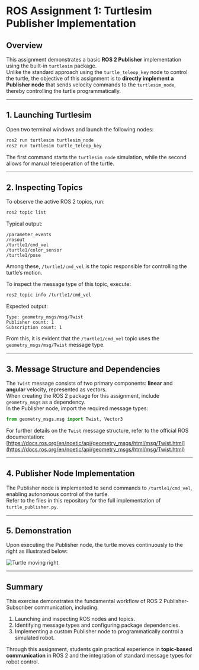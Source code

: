 # ROS Assignment 1: Turtlesim Publisher Implementation

## Overview
This assignment demonstrates a basic **ROS 2 Publisher** implementation using the built-in `turtlesim` package.  
Unlike the standard approach using the `turtle_teleop_key` node to control the turtle, the objective of this assignment is to **directly implement a Publisher node** that sends velocity commands to the `turtlesim_node`, thereby controlling the turtle programmatically.

---

## 1. Launching Turtlesim

Open two terminal windows and launch the following nodes:

```bash
ros2 run turtlesim turtlesim_node
ros2 run turtlesim turtle_teleop_key
```

The first command starts the `turtlesim_node` simulation, while the second allows for manual teleoperation of the turtle.  

---

## 2. Inspecting Topics

To observe the active ROS 2 topics, run:

```bash
ros2 topic list
```

Typical output:

```
/parameter_events
/rosout
/turtle1/cmd_vel
/turtle1/color_sensor
/turtle1/pose
```

Among these, `/turtle1/cmd_vel` is the topic responsible for controlling the turtle’s motion.  

To inspect the message type of this topic, execute:

```bash
ros2 topic info /turtle1/cmd_vel
```

Expected output:

```
Type: geometry_msgs/msg/Twist
Publisher count: 1
Subscription count: 1
```

From this, it is evident that the `/turtle1/cmd_vel` topic uses the `geometry_msgs/msg/Twist` message type.

---

## 3. Message Structure and Dependencies

The `Twist` message consists of two primary components: **linear** and **angular** velocity, represented as vectors.  
When creating the ROS 2 package for this assignment, include `geometry_msgs` as a dependency.  
In the Publisher node, import the required message types:

```python
from geometry_msgs.msg import Twist, Vector3
```

For further details on the `Twist` message structure, refer to the official ROS documentation:  
[https://docs.ros.org/en/noetic/api/geometry_msgs/html/msg/Twist.html](https://docs.ros.org/en/noetic/api/geometry_msgs/html/msg/Twist.html)

---

## 4. Publisher Node Implementation

The Publisher node is implemented to send commands to `/turtle1/cmd_vel`, enabling autonomous control of the turtle.  
Refer to the files in this repository for the full implementation of `turtle_publisher.py`.

---

## 5. Demonstration

Upon executing the Publisher node, the turtle moves continuously to the right as illustrated below:  

![Turtle moving right](https://github.com/user-attachments/assets/a722eefd-a687-4929-9319-0f2c4c6c4fbb)

---

## Summary

This exercise demonstrates the fundamental workflow of ROS 2 Publisher-Subscriber communication, including:  

1. Launching and inspecting ROS nodes and topics.  
2. Identifying message types and configuring package dependencies.  
3. Implementing a custom Publisher node to programmatically control a simulated robot.

Through this assignment, students gain practical experience in **topic-based communication** in ROS 2 and the integration of standard message types for robot control.
